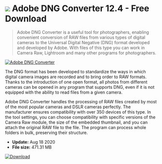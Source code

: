 # ![](https://cdn.softexe.net/static/icon/9/adobe-dng-converter-8707.png) Adobe DNG Converter 12.4 - Free Download

> Adobe DNG Converter is a useful tool for photographers, enabling convenient conversion of RAW files from various types of digital cameras to the Universal Digital Negative (DNG) format developed and developed by Adobe. With files of this type you can work in Camera Raw, Lightroom and many other programs for photographers.

[![Adobe DNG Converter](https://gallery.dpcdn.pl/imgc/Tools/60423/g_-_420x350_1.5_-_x20150729140917_0.png)](https://softexe.net/win/multimedia/graphics-editors/adobe-dng-converter:hgRg.html)

The DNG format has been developed to standardize the ways in which digital camera images are recorded and to bring order to RAW formats. Thanks to the introduction of one open format, all photos from different cameras can be opened in any program that supports DNG, even if it is not equipped with the ability to read files from a given camera.
 
 Adobe DNG Converter handles the processing of RAW files created by most of the most popular cameras and DSLR cameras perfectly. The manufacturer ensures compatibility with over 350 devices of this type. In the tool settings, you can choose compatibility with specific versions of the Camera Raw module, the size of the embedded thumbnail, and you can attach the original RAW file to the file. The program can process whole folders in bulk, preserving their structure.


- **Update:** Aug 18 2020
- **File size:** 471.31 MB

[![Download](https://cdn.softexe.net/static/img/download.png)](https://softexe.net/win/multimedia/graphics-editors/adobe-dng-converter:hgRg.html)

